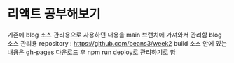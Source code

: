 # 리액트 공부해보기
기존에 blog 소스 관리용으로 사용하던 내용을 main 브랜치에 가져와서 관리함
blog 소스 관리용 repository : https://github.com/beans3/week2
build 소스 안에 있는 내용은 gh-pages 다운로드 후 npm run deploy로 관리하기로 함
